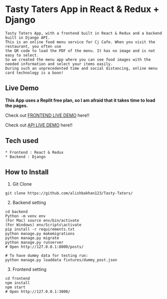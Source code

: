 # Tasty Taters App in React & Redux + Django

```
Tasty Taters App, with a frontend built in React & Redux and a backend built in Django API.
This is an online food menu service for Cj Cafe. When you visit the restaurant, you often use
the QR code to load the PDF of the menu. It has no image and is not easy to select.
So we created the menu app where you can see food images with the needed information and select your items easily.
During such an unprecedented time and social distancing, online menu card technology is a boon!
```

## Live Demo

**This App uses a Replit free plan, so I am afraid that it takes time to load the pages.**

Check out [FRONTEND LIVE DEMO](https://alishba-tasty-taters.netlify.app/) here!!

Check out [API LIVE DEMO](https://tasty-taters-jqej.onrender.com) here!!

## Tech used

```
* Frontend : React & Redux
* Backend : Django
```

## How to Install

1. Git Clone

```
git clone https://github.com/alishbakhan123/Tasty-Taters/
```

2. Backend setting

```
cd backend
Python -m venv env
(For Mac) source env/bin/activate
(For Windows) env/Scripts\activate
pip install -r requirements.txt
python manage.py makemigrations
python manage.py migrate
python manage.py runserver
# Open http://127.0.0.1:8000/posts/

# To have dummy data for testing run:
python manage.py loaddata fixtures/dummy_post.json
```

3. Frontend setting

```
cd frontend
npm install
npm start
# Open http://127.0.0.1:3000/
```
